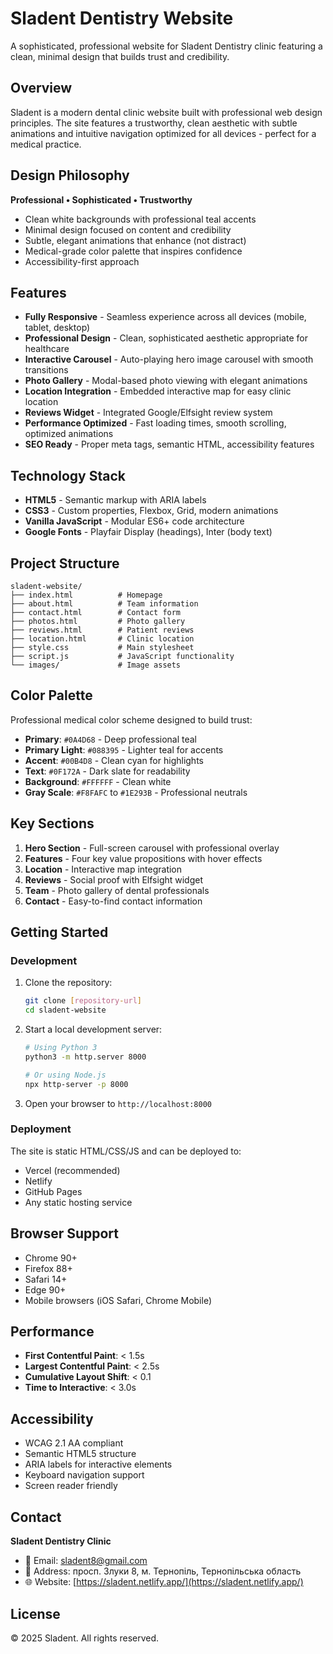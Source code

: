 # Sladent Dentistry Website

A sophisticated, professional website for Sladent Dentistry clinic featuring a clean, minimal design that builds trust and credibility.

## Overview

Sladent is a modern dental clinic website built with professional web design principles. The site features a trustworthy, clean aesthetic with subtle animations and intuitive navigation optimized for all devices - perfect for a medical practice.

## Design Philosophy

**Professional • Sophisticated • Trustworthy**

- Clean white backgrounds with professional teal accents
- Minimal design focused on content and credibility
- Subtle, elegant animations that enhance (not distract)
- Medical-grade color palette that inspires confidence
- Accessibility-first approach

## Features

- **Fully Responsive** - Seamless experience across all devices (mobile, tablet, desktop)
- **Professional Design** - Clean, sophisticated aesthetic appropriate for healthcare
- **Interactive Carousel** - Auto-playing hero image carousel with smooth transitions
- **Photo Gallery** - Modal-based photo viewing with elegant animations
- **Location Integration** - Embedded interactive map for easy clinic location
- **Reviews Widget** - Integrated Google/Elfsight review system
- **Performance Optimized** - Fast loading times, smooth scrolling, optimized animations
- **SEO Ready** - Proper meta tags, semantic HTML, accessibility features

## Technology Stack

- **HTML5** - Semantic markup with ARIA labels
- **CSS3** - Custom properties, Flexbox, Grid, modern animations
- **Vanilla JavaScript** - Modular ES6+ code architecture
- **Google Fonts** - Playfair Display (headings), Inter (body text)

## Project Structure

```
sladent-website/
├── index.html          # Homepage
├── about.html          # Team information
├── contact.html        # Contact form
├── photos.html         # Photo gallery
├── reviews.html        # Patient reviews
├── location.html       # Clinic location
├── style.css           # Main stylesheet
├── script.js           # JavaScript functionality
└── images/             # Image assets
```

## Color Palette

Professional medical color scheme designed to build trust:

- **Primary**: `#0A4D68` - Deep professional teal
- **Primary Light**: `#088395` - Lighter teal for accents
- **Accent**: `#00B4D8` - Clean cyan for highlights
- **Text**: `#0F172A` - Dark slate for readability
- **Background**: `#FFFFFF` - Clean white
- **Gray Scale**: `#F8FAFC` to `#1E293B` - Professional neutrals

## Key Sections

1. **Hero Section** - Full-screen carousel with professional overlay
2. **Features** - Four key value propositions with hover effects
3. **Location** - Interactive map integration
4. **Reviews** - Social proof with Elfsight widget
5. **Team** - Photo gallery of dental professionals
6. **Contact** - Easy-to-find contact information

## Getting Started

### Development

1. Clone the repository:
   ```bash
   git clone [repository-url]
   cd sladent-website
   ```

2. Start a local development server:
   ```bash
   # Using Python 3
   python3 -m http.server 8000
   
   # Or using Node.js
   npx http-server -p 8000
   ```

3. Open your browser to `http://localhost:8000`

### Deployment

The site is static HTML/CSS/JS and can be deployed to:
- Vercel (recommended)
- Netlify
- GitHub Pages
- Any static hosting service

## Browser Support

- Chrome 90+
- Firefox 88+
- Safari 14+
- Edge 90+
- Mobile browsers (iOS Safari, Chrome Mobile)

## Performance

- **First Contentful Paint**: < 1.5s
- **Largest Contentful Paint**: < 2.5s
- **Cumulative Layout Shift**: < 0.1
- **Time to Interactive**: < 3.0s

## Accessibility

- WCAG 2.1 AA compliant
- Semantic HTML5 structure
- ARIA labels for interactive elements
- Keyboard navigation support
- Screen reader friendly

## Contact

**Sladent Dentistry Clinic**
- 📧 Email: sladent8@gmail.com
- 📍 Address: просп. Злуки 8, м. Тернопіль, Тернопільська область
- 🌐 Website: [https://sladent.netlify.app/](https://sladent.netlify.app/)

## License

© 2025 Sladent. All rights reserved.
